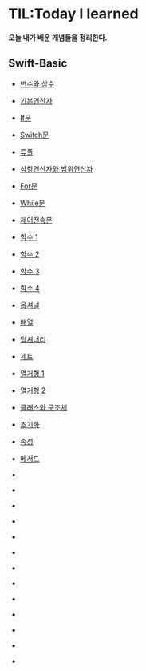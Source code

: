 # TIL:Today I learned

#### 오늘 내가 배운 개념들을 정리한다.

## Swift-Basic

- [변수와 상수](https://github.com/ios-Jay/TIL/blob/main/swift/%EB%B3%80%EC%88%98%EC%99%80%20%EC%83%81%EC%88%98%20/%EB%B3%80%EC%88%98%EC%99%80%20%EC%83%81%EC%88%98%2C%20%EB%8D%B0%EC%9D%B4%ED%84%B0%20%ED%83%80%EC%9E%85.md)

- [기본연산자](https://github.com/ios-Jay/TIL/blob/main/Swift/2.%EA%B8%B0%EB%B3%B8%EC%97%B0%EC%82%B0%EC%9E%90/%EA%B8%B0%EB%B3%B8%EC%97%B0%EC%82%B0%EC%9E%90.md)

- [If문](https://github.com/ios-Jay/TIL/blob/main/Swift/3.%EC%A1%B0%EA%B1%B4%EB%AC%B8/if%EB%AC%B8.md)

- [Switch문](https://github.com/ios-Jay/TIL/blob/main/Swift/3.%EC%A1%B0%EA%B1%B4%EB%AC%B8/switch%EB%AC%B8.md)

- [튜플](https://github.com/ios-Jay/TIL/blob/main/Swift/4.%ED%8A%9C%ED%94%8C/%ED%8A%9C%ED%94%8C.md)

- [삼항연산자와 범위연산자](https://github.com/ios-Jay/TIL/blob/main/Swift/5.%EC%82%BC%ED%95%AD%EC%97%B0%EC%82%B0%EC%9E%90%EC%99%80%20%EB%B2%94%EC%9C%84%20%EC%97%B0%EC%82%B0%EC%9E%90/%EC%82%BC%ED%95%AD%EC%97%B0%EC%82%B0%EC%9E%90%EC%99%80%20%EB%B2%94%EC%9C%84%EC%97%B0%EC%82%B0%EC%9E%90.md)

- [For문](https://github.com/ios-Jay/TIL/blob/main/Swift/6.%EB%B0%98%EB%B3%B5%EB%AC%B8/For%EB%AC%B8.md)

- [While문](https://github.com/ios-Jay/TIL/blob/main/Swift/6.%EB%B0%98%EB%B3%B5%EB%AC%B8/While%EB%AC%B8.md)

- [제어전송문](https://github.com/ios-Jay/TIL/blob/main/Swift/6.%EB%B0%98%EB%B3%B5%EB%AC%B8/%EC%A0%9C%EC%96%B4%EC%A0%84%EC%86%A1%EB%AC%B8.md)

- [함수 1](https://github.com/ios-Jay/TIL/blob/main/Swift/7.%ED%95%A8%EC%88%98/%ED%95%A8%EC%88%98%201.md)

- [함수 2](https://github.com/ios-Jay/TIL/blob/main/Swift/7.%ED%95%A8%EC%88%98/%ED%95%A8%EC%88%98%202.md)

- [함수 3](https://github.com/ios-Jay/TIL/blob/main/Swift/7.%ED%95%A8%EC%88%98/%ED%95%A8%EC%88%98%203.md)

- [함수 4](https://github.com/ios-Jay/TIL/blob/main/Swift/7.%ED%95%A8%EC%88%98/%ED%95%A8%EC%88%98%204.md)

- [옵셔널](https://github.com/ios-Jay/TIL/blob/main/Swift/8.%EC%98%B5%EC%85%94%EB%84%90/%EC%98%B5%EC%85%94%EB%84%90.md)

- [배열](https://github.com/ios-Jay/TIL/blob/main/Swift/9.%EC%BB%AC%EB%A0%89%EC%85%98/%EB%B0%B0%EC%97%B4.md)

- [딕셔너리](https://github.com/ios-Jay/TIL/blob/main/Swift/9.%EC%BB%AC%EB%A0%89%EC%85%98/%EB%94%95%EC%85%94%EB%84%88%EB%A6%AC.md)

- [세트](https://github.com/ios-Jay/TIL/blob/main/Swift/9.%EC%BB%AC%EB%A0%89%EC%85%98/%EC%84%B8%ED%8A%B8.md)

- [열거형 1](https://github.com/ios-Jay/TIL/blob/main/Swift/10.%EC%97%B4%EA%B1%B0%ED%98%95/%EC%97%B4%EA%B1%B0%ED%98%95%201.md)

- [열거형 2](https://github.com/ios-Jay/TIL/blob/main/Swift/10.%EC%97%B4%EA%B1%B0%ED%98%95/%EC%97%B4%EA%B1%B0%ED%98%95%202.md)

- [클래스와 구조체](https://github.com/ios-Jay/TIL/blob/main/Swift/11.%ED%81%B4%EB%9E%98%EC%8A%A4%EC%99%80%20%EA%B5%AC%EC%A1%B0%EC%B2%B4/%EC%B4%88%EA%B8%B0%ED%99%94.md)

- [초기화](https://github.com/ios-Jay/TIL/blob/main/Swift/11.%ED%81%B4%EB%9E%98%EC%8A%A4%EC%99%80%20%EA%B5%AC%EC%A1%B0%EC%B2%B4/%EC%B4%88%EA%B8%B0%ED%99%94.md)

- [속성]()

- [메서드]()

- []()
- []()
- []()
- []()
- []()
- []()
- []()
- []()
- []()
- []()
- []()
- []()
- []()
